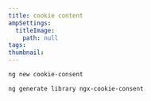 ```yaml
---
title: cookie content
ampSettings:
  titleImage:
    path: null
tags:
thumbnail:
---
```


```bash
ng new cookie-consent
```

```bash
ng generate library ngx-cookie-consent
```
